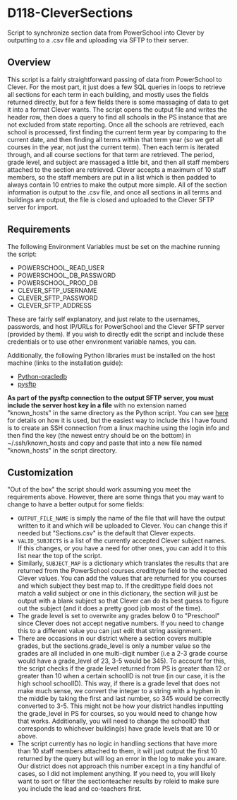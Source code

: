 
# D118-CleverSections

Script to synchronize section data from PowerSchool into Clever by outputting to a .csv file and uploading via SFTP to their server.

## Overview

This script is a fairly straightforward passing of data from PowerSchool to Clever. For the most part, it just does a few SQL queries in loops to retrieve all sections for each term in each building, and mostly uses the fields returned directly, but for a few fields there is some massaging of data to get it into a format Clever wants.
The script opens the output file and writes the header row, then does a query to find all schools in the PS instance that are not excluded from state reporting. Once all the schools are retrieved, each school is processed, first finding the current term year by comparing to the current date, and then finding all terms within that term year (so we get all courses in the year, not just the current term). Then each term is iterated through, and all course sections for that term are retrieved. The period, grade level, and subject are massaged a little bit, and then all staff members attached to the section are retrieved. Clever accepts a maximum of 10 staff members, so the staff members are put in a list which is then padded to always contain 10 entries to make the output more simple. All of the section information is output to the .csv file, and once all sections in all terms and buildings are output, the file is closed and uploaded to the Clever SFTP server for import.

## Requirements

The following Environment Variables must be set on the machine running the script:

- POWERSCHOOL_READ_USER
- POWERSCHOOL_DB_PASSWORD
- POWERSCHOOL_PROD_DB
- CLEVER_SFTP_USERNAME
- CLEVER_SFTP_PASSWORD
- CLEVER_SFTP_ADDRESS

These are fairly self explanatory, and just relate to the usernames, passwords, and host IP/URLs for PowerSchool and the Clever SFTP server (provided by them). If you wish to directly edit the script and include these credentials or to use other environment variable names, you can.

Additionally, the following Python libraries must be installed on the host machine (links to the installation guide):

- [Python-oracledb](https://python-oracledb.readthedocs.io/en/latest/user_guide/installation.html)
- [pysftp](https://pypi.org/project/pysftp/)

**As part of the pysftp connection to the output SFTP server, you must include the server host key in a file** with no extension named "known_hosts" in the same directory as the Python script. You can see [here](https://pysftp.readthedocs.io/en/release_0.2.9/cookbook.html#pysftp-cnopts) for details on how it is used, but the easiest way to include this I have found is to create an SSH connection from a linux machine using the login info and then find the key (the newest entry should be on the bottom) in ~/.ssh/known_hosts and copy and paste that into a new file named "known_hosts" in the script directory.

## Customization

"Out of the box" the script should work assuming you meet the requirements above. However, there are some things that you may want to change to have a better output for some fields:

- `OUTPUT_FILE_NAME` is simply the name of the file that will have the output written to it and which will be uploaded to Clever. You can change this if needed but "Sections.csv" is the default that Clever expects.
- `VALID_SUBJECTS` is a list of the currently accepted Clever subject names. If this changes, or you have a need for other ones, you can add it to this list near the top of the script.
- Similarly, `SUBJECT_MAP` is a dictionary which translates the results that are returned from the PowerSchool courses.credittype field to the expected Clever values. You can add the values that are returned for you courses and which subject they best map to. If the credittype field does not match a valid subject or one in this dictionary, the section will just be output with a blank subject so that Clever can do its best guess to figure out the subject (and it does a pretty good job most of the time).
- The grade level is set to overwrite any grades below 0 to "Preschool" since Clever does not accept negative numbers. If you need to change this to a different value you can just edit that string assignment.
- There are occasions in our district where a section covers multiple grades, but the sections.grade_level is only a number value so the grades are all included in one multi-digit number (i.e a 2-3 grade course would have a grade_level of 23, 3-5 would be 345). To account for this, the script checks if the grade level returned from PS is greater than 12 or greater than 10 when a certain schoolID is not true (in our case, it is the high school schoolID). This way, if there is a grade level that does not make much sense, we convert the integer to a string with a hyphen in the middle by taking the first and last number, so 345 would be correctly converted to 3-5. This might not be how your district handles inputting the grade_level in PS for courses, so you would need to change how that works. Additionally, you will need to change the schoolID that corresponds to whichever building(s) have grade levels that are 10 or above.
- The script currently has no logic in handling sections that have more than 10 staff members attached to them, it will just output the first 10 returned by the query but will log an error in the log to make you aware. Our district does not approach this number except in a tiny handful of cases, so I did not implement anything. If you need to, you will likely want to sort or filter the sectionteacher results by roleid to make sure you include the lead and co-teachers first.
